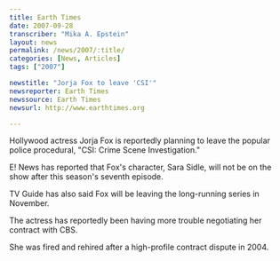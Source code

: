 ```yaml
---
title: Earth Times
date: 2007-09-28
transcriber: "Mika A. Epstein"
layout: news
permalink: /news/2007/:title/
categories: [News, Articles]
tags: ["2007"]

newstitle: "Jorja Fox to leave 'CSI'"
newsreporter: Earth Times
newssource: Earth Times
newsurl: http://www.earthtimes.org

---
```


Hollywood actress Jorja Fox is reportedly planning to leave the popular police procedural, "CSI: Crime Scene Investigation."

E! News has reported that Fox's character, Sara Sidle, will not be on the show after this season's seventh episode.

TV Guide has also said Fox will be leaving the long-running series in November.

The actress has reportedly been having more trouble negotiating her contract with CBS.

She was fired and rehired after a high-profile contract dispute in 2004.
